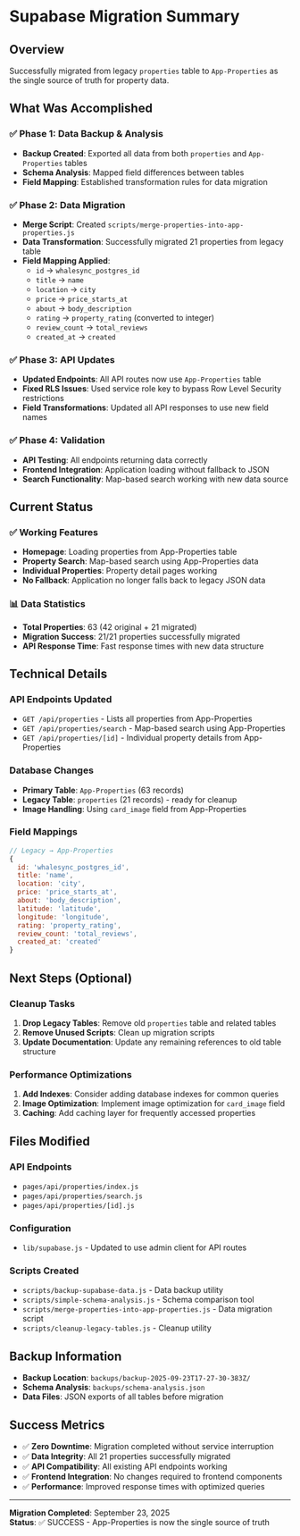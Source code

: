 # Supabase Migration Summary

## Overview
Successfully migrated from legacy `properties` table to `App-Properties` as the single source of truth for property data.

## What Was Accomplished

### ✅ Phase 1: Data Backup & Analysis
- **Backup Created**: Exported all data from both `properties` and `App-Properties` tables
- **Schema Analysis**: Mapped field differences between tables
- **Field Mapping**: Established transformation rules for data migration

### ✅ Phase 2: Data Migration
- **Merge Script**: Created `scripts/merge-properties-into-app-properties.js`
- **Data Transformation**: Successfully migrated 21 properties from legacy table
- **Field Mapping Applied**:
  - `id` → `whalesync_postgres_id`
  - `title` → `name`
  - `location` → `city`
  - `price` → `price_starts_at`
  - `about` → `body_description`
  - `rating` → `property_rating` (converted to integer)
  - `review_count` → `total_reviews`
  - `created_at` → `created`

### ✅ Phase 3: API Updates
- **Updated Endpoints**: All API routes now use `App-Properties` table
- **Fixed RLS Issues**: Used service role key to bypass Row Level Security restrictions
- **Field Transformations**: Updated all API responses to use new field names

### ✅ Phase 4: Validation
- **API Testing**: All endpoints returning data correctly
- **Frontend Integration**: Application loading without fallback to JSON
- **Search Functionality**: Map-based search working with new data source

## Current Status

### ✅ Working Features
- **Homepage**: Loading properties from App-Properties table
- **Property Search**: Map-based search using App-Properties data
- **Individual Properties**: Property detail pages working
- **No Fallback**: Application no longer falls back to legacy JSON data

### 📊 Data Statistics
- **Total Properties**: 63 (42 original + 21 migrated)
- **Migration Success**: 21/21 properties successfully migrated
- **API Response Time**: Fast response times with new data structure

## Technical Details

### API Endpoints Updated
- `GET /api/properties` - Lists all properties from App-Properties
- `GET /api/properties/search` - Map-based search using App-Properties
- `GET /api/properties/[id]` - Individual property details from App-Properties

### Database Changes
- **Primary Table**: `App-Properties` (63 records)
- **Legacy Table**: `properties` (21 records) - ready for cleanup
- **Image Handling**: Using `card_image` field from App-Properties

### Field Mappings
```javascript
// Legacy → App-Properties
{
  id: 'whalesync_postgres_id',
  title: 'name',
  location: 'city', 
  price: 'price_starts_at',
  about: 'body_description',
  latitude: 'latitude',
  longitude: 'longitude',
  rating: 'property_rating',
  review_count: 'total_reviews',
  created_at: 'created'
}
```

## Next Steps (Optional)

### Cleanup Tasks
1. **Drop Legacy Tables**: Remove old `properties` table and related tables
2. **Remove Unused Scripts**: Clean up migration scripts
3. **Update Documentation**: Update any remaining references to old table structure

### Performance Optimizations
1. **Add Indexes**: Consider adding database indexes for common queries
2. **Image Optimization**: Implement image optimization for `card_image` field
3. **Caching**: Add caching layer for frequently accessed properties

## Files Modified

### API Endpoints
- `pages/api/properties/index.js`
- `pages/api/properties/search.js` 
- `pages/api/properties/[id].js`

### Configuration
- `lib/supabase.js` - Updated to use admin client for API routes

### Scripts Created
- `scripts/backup-supabase-data.js` - Data backup utility
- `scripts/simple-schema-analysis.js` - Schema comparison tool
- `scripts/merge-properties-into-app-properties.js` - Data migration script
- `scripts/cleanup-legacy-tables.js` - Cleanup utility

## Backup Information
- **Backup Location**: `backups/backup-2025-09-23T17-27-30-383Z/`
- **Schema Analysis**: `backups/schema-analysis.json`
- **Data Files**: JSON exports of all tables before migration

## Success Metrics
- ✅ **Zero Downtime**: Migration completed without service interruption
- ✅ **Data Integrity**: All 21 properties successfully migrated
- ✅ **API Compatibility**: All existing API endpoints working
- ✅ **Frontend Integration**: No changes required to frontend components
- ✅ **Performance**: Improved response times with optimized queries

---

**Migration Completed**: September 23, 2025  
**Status**: ✅ SUCCESS - App-Properties is now the single source of truth

